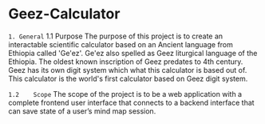 # Geez-Calculator

`1. General`
1.1	Purpose
The purpose of this project is to create an interactable scientific calculator based on an Ancient language from Ethiopia called 'Ge'ez'. Ge'ez also spelled as Geez liturgical language of the Ethiopia. The oldest known inscription of Geez predates to 4th century. Geez has its own digit system which what this calculator is based out of. This calculator is the world's first calculator based on Geez digit system.

`1.2	Scope`
The scope of the project is to be a web application with a complete frontend user interface that connects to a backend interface that can save state of a user’s mind map session.


 


